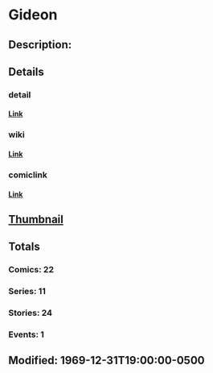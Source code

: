 # Gideon
## Description: 
## Details
### detail
#### [Link](http://marvel.com/characters/803/gideon?utm_campaign=apiRef&utm_source=225578a89fc76f3d20fbffda5d17a88d)
### wiki
#### [Link](http://marvel.com/universe/Gideon?utm_campaign=apiRef&utm_source=225578a89fc76f3d20fbffda5d17a88d)
### comiclink
#### [Link](http://marvel.com/comics/characters/1011055/gideon?utm_campaign=apiRef&utm_source=225578a89fc76f3d20fbffda5d17a88d)
## [Thumbnail](http://i.annihil.us/u/prod/marvel/i/mg/c/20/4c00311236811.jpg)
## Totals
### Comics: 22
### Series: 11
### Stories: 24
### Events: 1
## Modified: 1969-12-31T19:00:00-0500